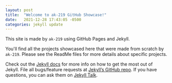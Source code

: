 ```yaml
---
layout: post
title:  "Welcome to ak-219 GitHub Showcase!"
date:   2021-12-28 17:43:05 -0500
categories: jekyll update
---
```

This site is made by `ak-219` using GitHub Pages and Jekyll. 

You'll find all the projects showcased here that were made from scratch by `ak-219`. 
Please see the ReadMe files for more details about specific projects.

Check out the [Jekyll docs][jekyll-docs] for more info on how to get the most out of Jekyll. File all bugs/feature requests at [Jekyll’s GitHub repo][jekyll-gh]. If you have questions, you can ask them on [Jekyll Talk][jekyll-talk].

[jekyll-docs]: https://jekyllrb.com/docs/home
[jekyll-gh]:   https://github.com/jekyll/jekyll
[jekyll-talk]: https://talk.jekyllrb.com/
